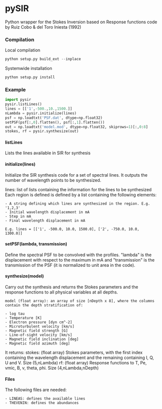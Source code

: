 # pySIR

Python wrapper for the Stokes Inversion based on Response functions code by Ruiz Cobo &amp; del Toro Iniesta (1992)

### Compilation
Local compilation
```python
python setup.py build_ext --inplace
```

Systemwide installation
```python
python setup.py install
```

### Example

```python
import pysir
pysir.listLines()
lines = [['1',-500.,10.,1500.]]
nLambda = pysir.initialize(lines)
psf = np.loadtxt('PSF.dat', dtype=np.float32)
setPSF(psf[:,0].flatten(), psf[:,1].flatten())
out = np.loadtxt('model.mod', dtype=np.float32, skiprows=1)[:,0:8]
stokes, rf = pysir.synthesize(out)
```

#### listLines
Lists the lines available in SIR for synthesis

#### initialize(lines)
Initialize the SIR synthesis code for a set of spectral lines. It outputs the number of wavelength points to be synthesized.
    
lines: list of lists containing the information for the lines to be synthesized
    Each region is defined is defined by a list containing the following elements:

    - A string defining which lines are synthesized in the region. E.g. '1,2,3'
    - Initial wavelength displacement in mA
    - Step in mA
    - Final wavelength displacement in mA

    E.g. lines = [['1', -500.0, 10.0, 1500.0], ['2', -750.0, 10.0, 1300.0]]

#### setPSF(lambda, transmission)
Define the spectral PSF to be convolved with the profiles. "lambda" is the displacement with respect to
the maximum in mA and "transmission" is the transmission of the PSF (it is normalized to unit area
in the code).
    
#### synthesize(model)
Carry out the synthesis and returns the Stokes parameters and the response functions to all physical variables at all depths.
    
    model (float array): an array of size [nDepth x 8], where the columns contain the depth stratification of:
    
    - log tau
    - Temperature [K]
    - Electron pressure [dyn cm^-2]
    - Microturbulent velocity [km/s]
    - Magnetic field strength [G]
    - Line-of-sight velocity [km/s]
    - Magnetic field inclination [deg]
    - Magnetic field azimuth [deg]
    
It returns:
    stokes: (float array) Stokes parameters, with the first index containing the wavelength displacement and the remaining
                                containing I, Q, U and V. Size (5,nLambda)
    rf: (float array) Response functions to T, Pe, vmic, B, v, theta, phi. Size (4,nLambda,nDepth)

#### Files
The following files are needed:

    - LINEAS: defines the available lines
    - THEVENIN: defines the abundances 
